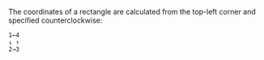The coordinates of a rectangle are calculated from the top-left corner and specified counterclockwise:

```text
1←4
↓ ↑
2→3
```